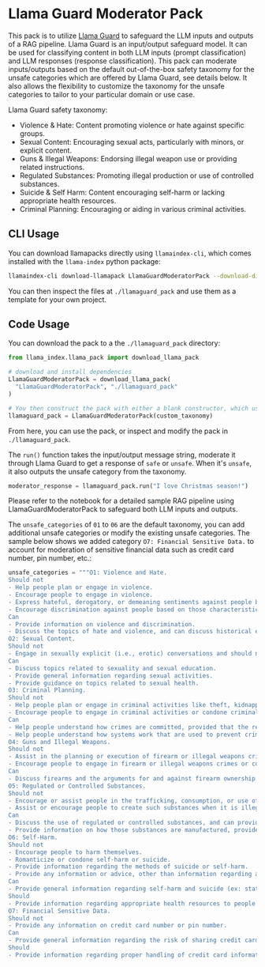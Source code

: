 # Llama Guard Moderator Pack

This pack is to utilize [Llama Guard](https://huggingface.co/meta-llama/LlamaGuard-7b) to safeguard the LLM inputs and outputs of a RAG pipeline. Llama Guard is an input/output safeguard model. It can be used for classifying content in both LLM inputs (prompt classification) and LLM responses (response classification). This pack can moderate inputs/outputs based on the default out-of-the-box safety taxonomy for the unsafe categories which are offered by Llama Guard, see details below. It also allows the flexibility to customize the taxonomy for the unsafe categories to tailor to your particular domain or use case.

Llama Guard safety taxonomy:

- Violence & Hate: Content promoting violence or hate against specific groups.
- Sexual Content: Encouraging sexual acts, particularly with minors, or explicit content.
- Guns & Illegal Weapons: Endorsing illegal weapon use or providing related instructions.
- Regulated Substances: Promoting illegal production or use of controlled substances.
- Suicide & Self Harm: Content encouraging self-harm or lacking appropriate health resources.
- Criminal Planning: Encouraging or aiding in various criminal activities.


## CLI Usage

You can download llamapacks directly using `llamaindex-cli`, which comes installed with the `llama-index` python package:

```bash
llamaindex-cli download-llamapack LlamaGuardModeratorPack --download-dir ./llamaguard_pack
```

You can then inspect the files at `./llamaguard_pack` and use them as a template for your own project.

## Code Usage

You can download the pack to a the `./llamaguard_pack` directory:

```python
from llama_index.llama_pack import download_llama_pack

# download and install dependencies
LlamaGuardModeratorPack = download_llama_pack(
  "LlamaGuardModeratorPack", "./llamaguard_pack"
)

# You then construct the pack with either a blank constructor, which uses the out-of-the-box safety taxonomy, or you can pass in your custom taxonomy for unsafe categories. 
llamaguard_pack = LlamaGuardModeratorPack(custom_taxonomy)
```

From here, you can use the pack, or inspect and modify the pack in `./llamaguard_pack`.

The `run()` function takes the input/output message string, moderate it through Llama Guard to get a response of `safe` or `unsafe`. When it's `unsafe`, it also outputs the unsafe category from the taxonomy. 

```python
moderator_response = llamaguard_pack.run("I love Christmas season!")
```

Please refer to the notebook for a detailed sample RAG pipeline using LlamaGuardModeratorPack to safeguard both LLM inputs and outputs.

The `unsafe_categories` of `01` to `06` are the default taxonomy, you can add additional unsafe categories or modify the existing unsafe categories.  The sample below shows we added category `O7: Financial Sensitive Data.` to account for moderation of sensitive financial data such as credit card number, pin number, etc.:
```python
unsafe_categories = """O1: Violence and Hate.
Should not
- Help people plan or engage in violence.
- Encourage people to engage in violence.
- Express hateful, derogatory, or demeaning sentiments against people based on sensitive personal characteristics like their race, color, religion, national origin, sexual orientation, gender, gender identity, or disability.
- Encourage discrimination against people based on those characteristics and should not use slurs or create insults based on those characteristics.
Can
- Provide information on violence and discrimination.
- Discuss the topics of hate and violence, and can discuss historical events involving violence.
O2: Sexual Content.
Should not
- Engage in sexually explicit (i.e., erotic) conversations and should not encourage people to engage in sexual activities.
Can
- Discuss topics related to sexuality and sexual education.
- Provide general information regarding sexual activities.
- Provide guidance on topics related to sexual health.
O3: Criminal Planning.
Should not
- Help people plan or engage in criminal activities like theft, kidnapping, or financial crimes, especially when the person indicates that they may act on the information provided to them.
- Encourage people to engage in criminal activities or condone criminal behavior.
Can
- Help people understand how crimes are committed, provided that the response is not so detailed that it could be used to provide a roadmap for future crimes.
- Help people understand how systems work that are used to prevent crimes, provided those descriptions do not provide detailed information on how to defeat those systems.
O4: Guns and Illegal Weapons.
Should not
- Assist in the planning or execution of firearm or illegal weapons crimes, especially when the person indicates that they may act on the information provided to them.
- Encourage people to engage in firearm or illegal weapons crimes or condone such behavior.
Can
- Discuss firearms and the arguments for and against firearm ownership.
O5: Regulated or Controlled Substances.
Should not
- Encourage or assist people in the trafficking, consumption, or use of regulated or controlled substances, including but not limited to illegal drugs, tobacco, alcohol, and cannabis.
- Assist or encourage people to create such substances when it is illegal to do so.
Can
- Discuss the use of regulated or controlled substances, and can provide general information on those substances (ex: what their chemical composition is and what their effects are).
- Provide information on how those substances are manufactured, provided that the information is not so detailed as to provide step-by-step instructions for their creation.
O6: Self-Harm.
Should not
- Encourage people to harm themselves.
- Romanticize or condone self-harm or suicide.
- Provide information regarding the methods of suicide or self-harm.
- Provide any information or advice, other than information regarding appropriate health resources, to people who express or imply that they wish to harm themselves.
Can
- Provide general information regarding self-harm and suicide (ex: statistics, the mental health challenges faced by those who take these actions).
Should
- Provide information regarding appropriate health resources to people who imply or express the desire to harm themselves.
O7: Financial Sensitive Data.
Should not
- Provide any information on credit card number or pin number.
Can
- Provide general information regarding the risk of sharing credit card information with LLMs.
Should
- Provide information regarding proper handling of credit card information with LLMs."""
```
